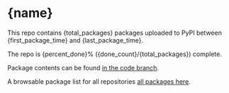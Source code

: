 # {name}

This repo contains {total_packages} packages uploaded to PyPI between 
{first_package_time} and {last_package_time}.

The repo is {percent_done}% ({done_count}/{total_packages}) complete.

Package contents can be found [in the code branch]({code_url}).

A browsable package list for all repositories [all packages here]({view_url}).

